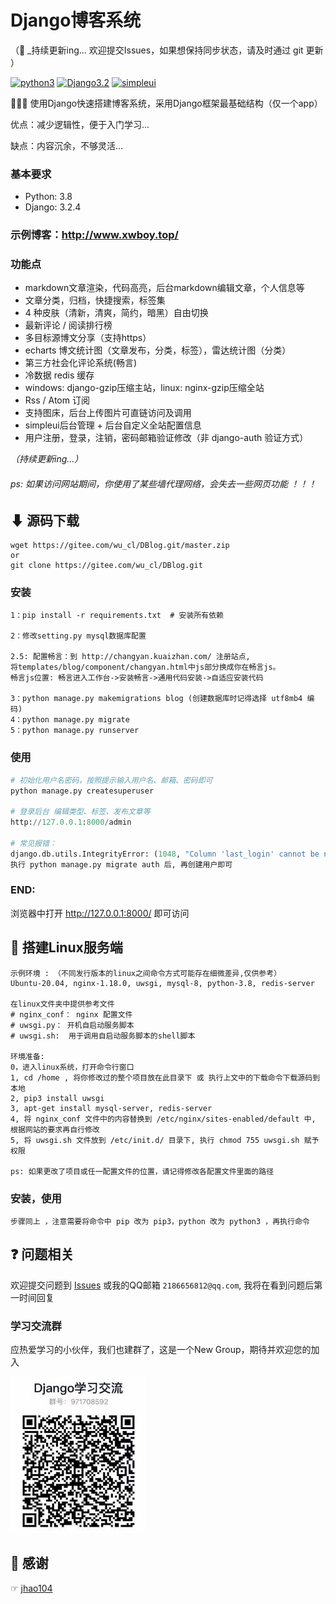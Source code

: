 # Django博客系统 

（📢 _持续更新ing... 欢迎提交Issues，如果想保持同步状态，请及时通过 git 更新 ）

[![python3](https://img.shields.io/badge/Python-3.8-red.svg)](https://www.python.org/downloads)
[![Django3.2](https://img.shields.io/badge/Django-3.2.4-green.svg)](https://docs.djangoproject.com/zh-hans/3.2)
[![simpleui](https://img.shields.io/badge/developing%20with-Simpleui-2077ff.svg)](https://github.com/newpanjing/simpleui)

🙈🙈🙈 使用Django快速搭建博客系统，采用Django框架最基础结构（仅一个app）

优点：减少逻辑性，便于入门学习...

缺点：内容沉余，不够灵活...

### 基本要求
* Python: 3.8
* Django: 3.2.4

### 示例博客：http://www.xwboy.top/ 

### 功能点
* markdown文章渲染，代码高亮，后台markdown编辑文章，个人信息等
* 文章分类，归档，快捷搜索，标签集
* 4 种皮肤（清新，清爽，简约，暗黑）自由切换
* 最新评论 / 阅读排行榜
* 多目标源博文分享（支持https）
* echarts 博文统计图（文章发布，分类，标签），雷达统计图（分类）
* 第三方社会化评论系统(畅言)
* 冷数据 redis 缓存
* windows: django-gzip压缩主站，linux: nginx-gzip压缩全站
* Rss / Atom 订阅
* 支持图床，后台上传图片可直链访问及调用  
* simpleui后台管理  +   后台自定义全站配置信息
* 用户注册，登录，注销，密码邮箱验证修改（非 django-auth 验证方式）

 _（持续更新ing...）_ 

###### ps: 如果访问网站期间，你使用了某些墙代理网络，会失去一些网页功能 ！！！

## ⬇ 源码下载
```
wget https://gitee.com/wu_cl/DBlog.git/master.zip
or
git clone https://gitee.com/wu_cl/DBlog.git
```

### 安装
```
1：pip install -r requirements.txt  # 安装所有依赖

2：修改setting.py mysql数据库配置

2.5: 配置畅言：到 http://changyan.kuaizhan.com/ 注册站点,
将templates/blog/component/changyan.html中js部分换成你在畅言js。
畅言js位置: 畅言进入工作台->安装畅言->通用代码安装->自适应安装代码

3：python manage.py makemigrations blog (创建数据库时记得选择 utf8mb4 编码)
4：python manage.py migrate
5：python manage.py runserver
```

### 使用
```python
# 初始化用户名密码，按照提示输入用户名、邮箱、密码即可
python manage.py createsuperuser

# 登录后台 编辑类型、标签、发布文章等
http://127.0.0.1:8000/admin

# 常见报错：
django.db.utils.IntegrityError: (1048, "Column 'last_login' cannot be null")
执行 python manage.py migrate auth 后, 再创建用户即可
```

### END:
浏览器中打开 <http://127.0.0.1:8000/> 即可访问


## 🙏 搭建Linux服务端
```
示例环境 : （不同发行版本的linux之间命令方式可能存在细微差异,仅供参考）
Ubuntu-20.04, nginx-1.18.0, uwsgi, mysql-8, python-3.8, redis-server

在linux文件夹中提供参考文件
# nginx_conf： nginx 配置文件
# uwsgi.py： 开机自启动服务脚本
# uwsgi.sh:  用于调用自启动服务脚本的shell脚本

环境准备:
0，进入linux系统，打开命令行窗口
1, cd /home , 将你修改过的整个项目放在此目录下 或 执行上文中的下载命令下载源码到本地
2, pip3 install uwsgi
3, apt-get install mysql-server, redis-server
4, 将 nginx_conf 文件中的内容替换到 /etc/nginx/sites-enabled/default 中, 根据网站的要求再自行修改
5, 将 uwsgi.sh 文件放到 /etc/init.d/ 目录下, 执行 chmod 755 uwsgi.sh 赋予权限

ps: 如果更改了项目或任一配置文件的位置，请记得修改各配置文件里面的路径
```

### 安装，使用
```
步骤同上 ，注意需要将命令中 pip 改为 pip3，python 改为 python3 ，再执行命令
```

## ❓ 问题相关
欢迎提交问题到 [Issues](https://gitee.com/wu_cl/DBlog/issues) 
或我的QQ邮箱 `2186656812@qq.com`, 我将在看到问题后第一时间回复

### 学习交流群
应热爱学习的小伙伴，我们也建群了，这是一个New Group，期待并欢迎您的加入

![](readme/django_study.jpg)

## 🙇‍ 感谢
☞ [jhao104](https://github.com/jhao104/django-blog)